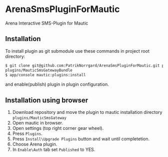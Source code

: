 # ArenaSmsPluginForMautic
Arena Interactive SMS-Plugin for Mautic

## Installation
To install plugin as git submodule use these commands in project root directory:
```bash
$ git clone git@github.com:PatrikNorrgard/ArenaSmsPluginForMautic.git plugins/MauticSmsGatewayBundle
plugins/MauticSmsGatewayBundle
$ app/console mautic:plugins:install
``` 
and enable(publish) plugin in plugin configuration.  

## Installation using browser

1. Download repository and move the plugin to mautic installation directory `plugins/MauticSmsGateway`  
2. Open mautic in browser.  
3. Open settings (top right corner gear wheel).  
4. Press `Plugins`.  
5. Press `Install\Upgrade Plugins` button and wait until completetion.  
6. Choose Arena plugin.  
7. In `Enable\Auth` tab set `Published` to YES.
